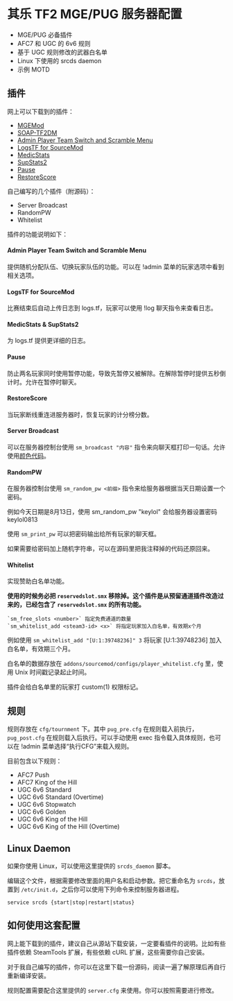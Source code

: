 # 其乐 TF2 MGE/PUG 服务器配置

* MGE/PUG 必备插件
* AFC7 和 UGC 的 6v6 规则
* 基于 UGC 规则修改的武器白名单
* Linux 下使用的 srcds daemon
* 示例 MOTD

## 插件

网上可以下载到的插件：

* [MGEMod](https://forums.alliedmods.net/showthread.php?t=154755)
* [SOAP-TF2DM](https://github.com/Lange/SOAP-TF2DM)
* [Admin Player Team Switch and Scramble Menu](https://forums.alliedmods.net/showthread.php?p=549446)
* [LogsTF for SourceMod](http://www.teamfortress.tv/13598/?page=1#post-1)
* [MedicStats](http://www.teamfortress.tv/13598/?page=1#post-1)
* [SupStats2](http://www.teamfortress.tv/13598/?page=1#post-1)
* [Pause](http://www.teamfortress.tv/13598/?page=1#post-1)
* [RestoreScore](http://www.teamfortress.tv/13598/?page=1#post-1)

自己编写的几个插件（附源码）：

* Server Broadcast
* RandomPW
* Whitelist

插件的功能说明如下：

#### Admin Player Team Switch and Scramble Menu

提供随机分配队伍、切换玩家队伍的功能。可以在 !admin 菜单的玩家选项中看到相关选项。

#### LogsTF for SourceMod

比赛结束后自动上传日志到 logs.tf，玩家可以使用 !log 聊天指令来查看日志。

#### MedicStats & SupStats2

为 logs.tf 提供更详细的日志。

#### Pause

防止两名玩家同时使用暂停功能，导致先暂停又被解除。在解除暂停时提供五秒倒计时。允许在暂停时聊天。

#### RestoreScore

当玩家断线重连进服务器时，恢复玩家的计分榜分数。

#### Server Broadcast

可以在服务器控制台使用 `sm_broadcast "内容"` 指令来向聊天框打印一句话。允许使用[颜色代码](https://www.doctormckay.com/morecolors.php)。

#### RandomPW

在服务器控制台使用 `sm_random_pw <前缀>` 指令来给服务器根据当天日期设置一个密码。

例如今天日期是8月13日，使用 sm_random_pw "keylol" 会给服务器设置密码 keylol0813

使用 `sm_print_pw` 可以把密码输出给所有玩家的聊天框。

如果需要给密码加上随机字符串，可以在源码里把我注释掉的代码还原回来。

#### Whitelist

实现赞助白名单功能。

**使用的时候务必把 `reservedslot.smx` 移除掉。这个插件是从预留通道插件改造过来的，已经包含了 `reservedslot.smx` 的所有功能。**

    `sm_free_slots <number>` 指定免费通道的数量
    `sm_whitelist_add <steam3-id> <x>` 将指定玩家加入白名单，有效期x个月

例如使用 `sm_whitelist_add "[U:1:39748236]" 3` 将玩家 [U:1:39748236] 加入白名单，有效期三个月。

白名单的数据存放在 `addons/sourcemod/configs/player_whitelist.cfg` 里，使用 Unix 时间戳记录起止时间。

插件会给白名单里的玩家打 custom(1) 权限标记。

## 规则

规则存放在 `cfg/tournment` 下。其中 `pug_pre.cfg` 在规则载入前执行， `pug_post.cfg` 在规则载入后执行。可以手动使用 exec 指令载入具体规则，也可以在 !admin 菜单选择“执行CFG”来载入规则。

目前包含以下规则：

* AFC7 Push
* AFC7 King of the Hill
* UGC 6v6 Standard
* UGC 6v6 Standard (Overtime)
* UGC 6v6 Stopwatch
* UGC 6v6 Golden
* UGC 6v6 King of the Hill
* UGC 6v6 King of the Hill (Overtime)

## Linux Daemon

如果你使用 Linux，可以使用这里提供的 `srcds_daemon` 脚本。

编辑这个文件，根据需要修改里面的用户名和启动参数。把它重命名为 `srcds`，放置到 `/etc/init.d`，之后你可以使用下列命令来控制服务器进程。

    service srcds {start|stop|restart|status}

## 如何使用这套配置

网上能下载到的插件，建议自己从源站下载安装，一定要看插件的说明。比如有些插件依赖 SteamTools 扩展，有些依赖 cURL 扩展，这些需要你自己安装。

对于我自己编写的插件，你可以在这里下载一份源码，阅读一遍了解原理后再自行重新编译安装。

规则配置需要配合这里提供的 `server.cfg` 来使用。你可以按照需要进行修改。
